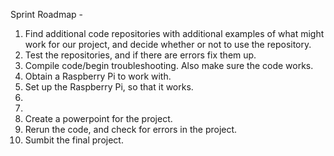 Sprint Roadmap - 
1. Find additional code repositories with additional examples of what might work for our project, and decide whether or not to use the repository. 
2. Test the repositories, and if there are errors fix them up. 
3. Compile code/begin troubleshooting. Also make sure the code works. 
4. Obtain a Raspberry Pi to work with.
5. Set up the Raspberry Pi, so that it works.
6. 
7.
8. Create a powerpoint for the project. 
9. Rerun the code, and check for errors in the project. 
10. Sumbit the final project. 
